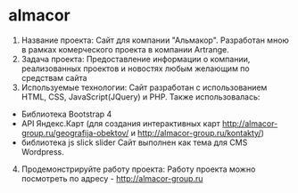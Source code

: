 # almacor
1. Название проекта: 
Сайт для компании "Альмакор". Разработан мною в рамках комерческого проекта в компании Artrange.
2. Задача проекта:
Предоставление информации о компании, реализованных проектов и новостях любым желающим по средствам сайта
3. Используемые технологии:
Сайт разработан с использованием HTML, CSS, JavaScript(JQuery) и PHP. 
Также использовалась:
 - Библиотека Bootstrap 4
 - API Яндекс.Карт (для создания интерактивных карт http://almacor-group.ru/geografija-obektov/ и http://almacor-group.ru/kontakty/)
 - библиотека js slick slider
Сайт выполнен как тема для CMS Wordpress.
4. Продемонстрируйте работу проекта:
Работу проекта можно посмотреть по адресу - http://almacor-group.ru

